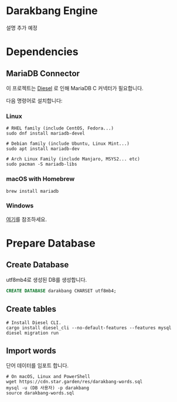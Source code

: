 # Darakbang Engine

설명 추가 예정

# Dependencies
## MariaDB Connector

이 프로젝트는 [Diesel](https://diesel.rs) 로 인해 MariaDB C 커넥터가 필요합니다.

다음 명령어로 설치합니다:

### Linux

```shell script
# RHEL family (include CentOS, Fedora...)
sudo dnf install mariadb-devel

# Debian family (include Ubuntu, Linux Mint...)
sudo apt install mariadb-dev

# Arch Linux Family (include Manjaro, MSYS2... etc)
sudo pacman -S mariadb-libs
```

### macOS with Homebrew

```shell script
brew install mariadb
```

### Windows

[여기](docs/windows-build.md)를 참조하세요.

# Prepare Database

## Create Database

utf8mb4로 생성된 DB를 생성합니다.

```sql
CREATE DATABASE darakbang CHARSET utf8mb4;
```

## Create tables

```shell script
# Install Diesel CLI.
cargo install diesel_cli --no-default-features --features mysql
diesel migration run
```

## Import words

단어 데이터를 임포트 합니다.

```shell script
# On macOS, Linux and PowerShell
wget https://cdn.star.garden/res/darakbang-words.sql
mysql -u (DB 사용자) -p darakbang
source darakbang-words.sql
```
